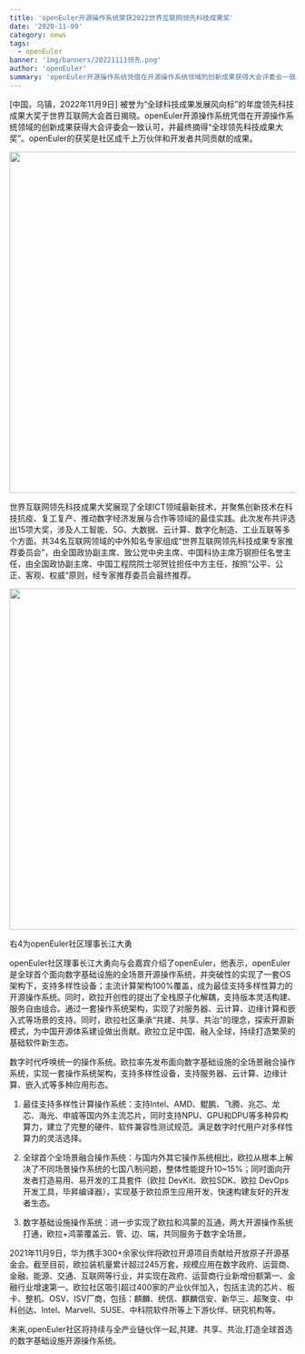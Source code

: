 ```yaml
---
title: 'openEuler开源操作系统荣获2022世界互联网领先科技成果奖'
date: '2020-11-09'
category: news
tags:
  - openEuler
banner: 'img/banners/20221111领先.png'
author: 'openEuler'
summary: 'openEuler开源操作系统凭借在开源操作系统领域的创新成果获得大会评委会一致认可，并最终摘得“全球领先科技成果大奖”'
---
```


[中国，乌镇，2022年11月9日] 被誉为“全球科技成果发展风向标”的年度领先科技成果大奖于世界互联网大会首日揭晓。openEuler开源操作系统凭借在开源操作系统领域的创新成果获得大会评委会一致认可，并最终摘得“全球领先科技成果大奖”。openEuler的获奖是社区成千上万伙伴和开发者共同贡献的成果。

<img src="/img/news/20221111世界互联网领先科技成果大奖/1.png" width="600">

世界互联网领先科技成果大奖展现了全球ICT领域最新技术，并聚焦创新技术在科技抗疫、复工复产、推动数字经济发展与合作等领域的最佳实践。此次发布共评选出15项大奖，涉及人工智能、5G、大数据、云计算、数字化制造、工业互联等多个方面。共34名互联网领域的中外知名专家组成“世界互联网领先科技成果专家推荐委员会”，由全国政协副主席、致公党中央主席、中国科协主席万钢担任名誉主任，由全国政协副主席、中国工程院院士邬贺铨担任中方主任，按照“公平、公正、客观、权威”原则，经专家推荐委员会最终推荐。

<img src="/img/news/20221111世界互联网领先科技成果大奖/2.jpg" width="600">

右4为openEuler社区理事长江大勇

openEuler社区理事长江大勇向与会嘉宾介绍了openEuler，他表示，openEuler是全球首个面向数字基础设施的全场景开源操作系统，并突破性的实现了一套OS架构下，支持多样性设备；主流计算架构100%覆盖，成为最佳支持多样性算力的开源操作系统。同时，欧拉开创性的提出了全栈原子化解耦，支持版本灵活构建、服务自由组合。通过一套操作系统架构，实现了对服务器、云计算、边缘计算和嵌入式等场景的支持。同时，欧拉社区秉承“共建、共享、共治”的理念，探索开源新模式，为中国开源体系建设做出贡献。欧拉立足中国、融入全球，持续打造繁荣的基础软件新生态。

数字时代呼唤统一的操作系统。欧拉率先发布面向数字基础设施的全场景融合操作系统，实现一套操作系统架构，支持多样性设备，支持服务器、云计算、边缘计算、嵌入式等多种应用形态。

1. 最佳支持多样性计算操作系统：支持Intel、AMD、鲲鹏、飞腾、兆芯、龙芯、海光、申威等国内外主流芯片，同时支持NPU、GPU和DPU等多种异构算力，建立了完整的硬件、软件兼容性测试规范。满足数字时代用户对多样性算力的灵活选择。

2. 全球首个全场景融合操作系统：与国内外其它操作系统相比，欧拉从根本上解决了不同场景操作系统的七国八制问题，整体性能提升10~15%；同时面向开发者打造易用、易开发的工具套件（欧拉 DevKit、欧拉SDK、欧拉 DevOps开发工具，毕昇编译器），实现基于欧拉原生应用开发，快速构建友好的开发者生态。

3. 数字基础设施操作系统：进一步实现了欧拉和鸿蒙的互通，两大开源操作系统打通，欧拉+鸿蒙覆盖云、管、边、端，共同服务于数字全场景。



2021年11月9日，华为携手300+余家伙伴将欧拉开源项目贡献给开放原子开源基金会。截至目前，欧拉装机量累计超过245万套，规模应用在数字政府、运营商、金融、能源、交通、互联网等行业，并实现在政府、运营商行业新增份额第一、金融行业增速第一。欧拉社区吸引超过400家的产业伙伴加入，包括主流的芯片、板卡、整机、OSV、ISV厂商，包括：麒麟、统信、麒麟信安、新华三、超聚变、中科创达、Intel、Marvell、SUSE、中科院软件所等上下游伙伴、研究机构等。

未来,openEuler社区将持续与全产业链伙伴一起,共建、共享、共治,打造全球首选的数字基础设施开源操作系统。

